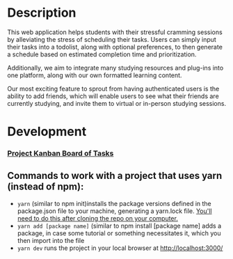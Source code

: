 # Description

This web application helps students with their stressful cramming sessions by alleviating the stress of scheduling their tasks. Users can simply input their tasks into a todolist, along with optional preferences, to then generate a schedule based on estimated completion time and prioritization. 

Additionally, we aim to integrate many studying resources and plug-ins into one platform, along with our own formatted learning content. 

Our most exciting feature to sprout from having authenticated users is the ability to add friends, which will enable users to see what their friends are currently studying, and invite them to virtual or in-person studying sessions. 

# Development

### [Project Kanban Board of Tasks](https://github.com/users/Daggerpov/projects/4)

## Commands to work with a project that uses yarn (instead of npm):
- `yarn` (similar to npm init)installs the package versions defined in the package.json file to your machine, generating a yarn.lock file. <ins>You'll need to do this after cloning the repo on your computer.</ins>
-  `yarn add [package name]` (similar to npm install [package name] adds a package, in case some tutorial or something necessitates it, which you then import into the file
- `yarn dev` runs the project in your local browser at [http://localhost:3000/](http://localhost:3000/)

